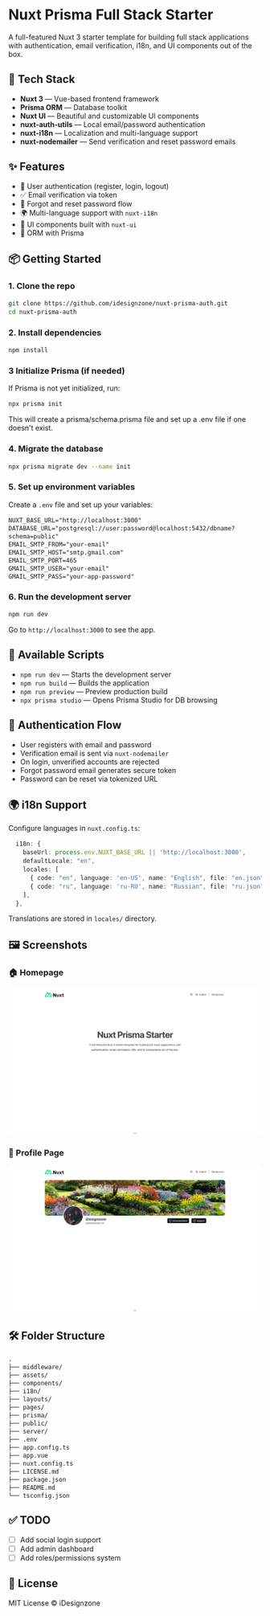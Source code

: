 # Nuxt Prisma Full Stack Starter 

A full-featured Nuxt 3 starter template for building full stack applications with authentication, email verification, i18n, and UI components out of the box.

## 🔧 Tech Stack

* **Nuxt 3** — Vue-based frontend framework
* **Prisma ORM** — Database toolkit
* **Nuxt UI** — Beautiful and customizable UI components
* **nuxt-auth-utils** — Local email/password authentication
* **nuxt-i18n** — Localization and multi-language support
* **nuxt-nodemailer** — Send verification and reset password emails

## ✨ Features

* 🔐 User authentication (register, login, logout)
* ✅ Email verification via token
* 🔄 Forgot and reset password flow
* 🌍 Multi-language support with `nuxt-i18n`
* 🎨 UI components built with `nuxt-ui`
* 🧠 ORM with Prisma

## 📦 Getting Started

### 1. Clone the repo

```bash
git clone https://github.com/idesignzone/nuxt-prisma-auth.git
cd nuxt-prisma-auth
```

### 2. Install dependencies

```bash
npm install
```

### 3 Initialize Prisma (if needed)

If Prisma is not yet initialized, run:

```bash
npx prisma init
```

This will create a prisma/schema.prisma file and set up a .env file if one doesn't exist.

### 4. Migrate the database

```bash
npx prisma migrate dev --name init
```

### 5. Set up environment variables

Create a `.env` file and set up your variables:

```env
NUXT_BASE_URL="http://localhost:3000"
DATABASE_URL="postgresql://user:password@localhost:5432/dbname?schema=public"
EMAIL_SMTP_FROM="your-email"
EMAIL_SMTP_HOST="smtp.gmail.com"
EMAIL_SMTP_PORT=465
GMAIL_SMTP_USER="your-email"
GMAIL_SMTP_PASS="your-app-password"
```

### 6. Run the development server

```bash
npm run dev
```

Go to `http://localhost:3000` to see the app.

## 🧪 Available Scripts

* `npm run dev` — Starts the development server
* `npm run build` — Builds the application
* `npm run preview` — Preview production build
* `npx prisma studio` — Opens Prisma Studio for DB browsing

## 🔐 Authentication Flow

* User registers with email and password
* Verification email is sent via `nuxt-nodemailer`
* On login, unverified accounts are rejected
* Forgot password email generates secure token
* Password can be reset via tokenized URL

## 🌍 i18n Support

Configure languages in `nuxt.config.ts`:

```ts
  i18n: {
    baseUrl: process.env.NUXT_BASE_URL || 'http://localhost:3000',
    defaultLocale: "en",
    locales: [
      { code: "en", language: 'en-US', name: "English", file: "en.json" },
      { code: "ru", language: 'ru-RU', name: "Russian", file: "ru.json" },
    ],
  },
```

Translations are stored in `locales/` directory.

## 🖼️ Screenshots

### 🏠 Homepage

![Homepage](./public/screenshots/homepage.png)

### 👤 Profile Page

![Profile Page](./public/screenshots/profile.png)

## 🛠️ Folder Structure

```
.
├── middleware/
├── assets/
├── components/
├── i18n/
├── layouts/
├── pages/
├── prisma/
├── public/
├── server/
├── .env
├── app.config.ts
├── app.vue
├── nuxt.config.ts
├── LICENSE.md
├── package.json
├── README.md
└── tsconfig.json
```

## ✅ TODO

* [ ] Add social login support
* [ ] Add admin dashboard
* [ ] Add roles/permissions system

## 📄 License

MIT License © iDesignzone
